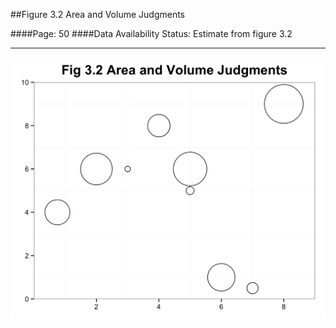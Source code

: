 ##Figure 3.2 Area and Volume Judgments

####Page: 50
####Data Availability Status: Estimate from figure 3.2
***
![`Area and Volume Judgments`](fig03-02_area-and-volume-judgments.png)


